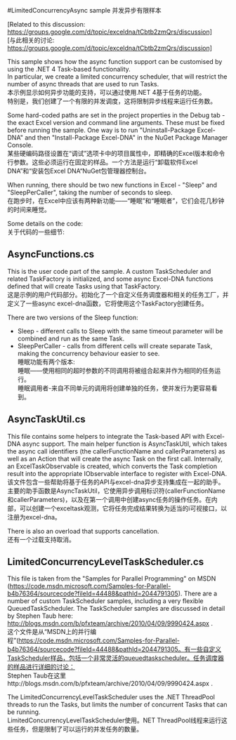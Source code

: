 ﻿#LimitedConcurrencyAsync sample 并发异步有限样本

[Related to this discussion: https://groups.google.com/d/topic/exceldna/tCbtb2zmQrs/discussion]<br>
[与此相关的讨论: https://groups.google.com/d/topic/exceldna/tCbtb2zmQrs/discussion]<br>

This sample shows how the async function support can be customised by using the .NET 4 Task-based functionality.<br>
In particular, we create a limited concurrency scheduler, that will restrict the number of async threads that are used to run Tasks.<br>
本示例显示如何异步功能的支持，可以通过使用.NET 4基于任务的功能。<br>
特别是，我们创建了一个有限的并发调度，这将限制异步线程来运行任务数。<br>

Some hard-coded paths are set in the project properties in the Debug tab - the exact Excel version and command line arguments. These must be fixed before running the sample. One way is to run "Uninstall-Package Excel-DNA" and then "Install-Package Excel-DNA" in the NuGet Package Manager Console.<br>
某些硬编码路径设置在“调试”选项卡中的项目属性中，即精确的Excel版本和命令行参数。这些必须运行在固定的样品。一个方法是运行“卸载软件Excel DNA”和“安装包Excel DNA“NuGet包管理器控制台。<br>

When running, there should be two new functions in Excel - "Sleep" and "SleepPerCaller", taking the number of seconds to sleep.<br>
在跑步时，在Excel中应该有两种新功能——“睡眠”和“睡眠者”，它们会花几秒钟的时间来睡觉。<br>

Some details on the code:<br>
关于代码的一些细节:<br>

## AsyncFunctions.cs

This is the user code part of the sample. A custom TaskScheduler and related TaskFactory is initialized, and some async Excel-DNA functions defined that will create Tasks using that TaskFactory.<br>
这是示例的用户代码部分。初始化了一个自定义任务调度器和相关的任务工厂，并定义了一些async excel-dna函数，它将使用这个TaskFactory创建任务。<br>

There are two versions of the Sleep function:<br>
  * Sleep - different calls to Sleep with the same timeout parameter will be combined and run as the same Task.<br>
  * SleepPerCaller - calls from different cells will create separate Task, making the concurrency behaviour easier to see.<br>
睡眠功能有两个版本:<br>
睡眠——使用相同的超时参数的不同调用将被组合起来并作为相同的任务运行。<br>
睡眠调用者-来自不同单元的调用将创建单独的任务，使并发行为更容易看到。<br>

## AsyncTaskUtil.cs

This file contains some helpers to integrate the Task-based API with Excel-DNA async support. The main helper function is AsyncTaskUtil, which takes the async call identifiers (the callerFunctionName and callerParameters) as well as an Action<Task> that will create the async Task on the first call. Internally, an ExcelTaskObservable is created, which converts the Task completion result into the appropriate IObservable interface to register with Excel-DNA.<br>
该文件包含一些帮助将基于任务的API与excel-dna异步支持集成在一起的助手。主要的助手函数是AsyncTaskUtil，它使用异步调用标识符(callerFunctionName和callerParameters)，以及在第一个调用中创建async任务的操作任务。在内部，可以创建一个exceltask观测，它将任务完成结果转换为适当的i可视接口，以注册为excel-dna。<br>

There is also an overload that supports cancellation.<br>
还有一个过载支持取消。
<br>
## LimitedConcurrencyLevelTaskScheduler.cs

This file is taken from the "Samples for Parallel Programming" on MSDN (https://code.msdn.microsoft.com/Samples-for-Parallel-b4b76364/sourcecode?fileId=44488&pathId=2044791305). There are a number of custom TaskScheduler samples, including a very flexible QueuedTaskScheduler. The TaskScheduler samples are discussed in detail by Stephen Taub here: <br>http://blogs.msdn.com/b/pfxteam/archive/2010/04/09/9990424.aspx .<br>
这个文件是从“MSDN上的并行编程”(https://code.msdn.microsoft.com/Samples-for-Parallel-b4b76364/sourcecode?fileId=44488&pathId=2044791305。有一些自定义TaskScheduler样品，包括一个非常灵活的queuedtaskscheduler。任务调度器的样品进行详细的讨论：<br>
Stephen Taub在这里http://blogs.msdn.com/b/pfxteam/archive/2010/04/09/9990424.aspx .<br>

The LimitedConcurrencyLevelTaskScheduler uses the .NET ThreadPool threads to run the Tasks, but limits the number of concurrent Tasks that can be running.<br>
LimitedConcurrencyLevelTaskScheduler使用。NET ThreadPool线程来运行这些任务，但是限制了可以运行的并发任务的数量。



